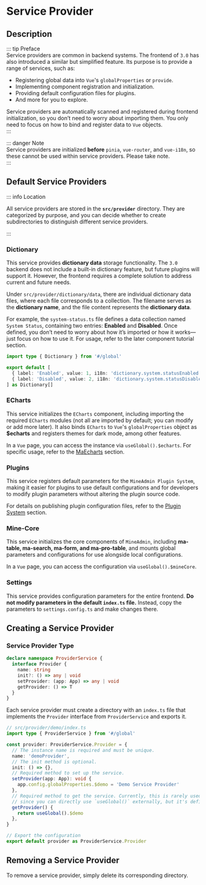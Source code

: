 # Service Provider  

## Description  

::: tip Preface  
Service providers are common in backend systems. The frontend of `3.0` has also introduced a similar but simplified feature. Its purpose is to provide a range of services, such as:  
- Registering global data into `Vue`'s `globalProperties` or `provide`.  
- Implementing component registration and initialization.  
- Providing default configuration files for plugins.  
- And more for you to explore.  

Service providers are automatically scanned and registered during frontend initialization, so you don’t need to worry about importing them. You only need to focus on how to bind and register data to `Vue` objects.  
:::  

::: danger Note  
Service providers are initialized **before** `pinia`, `vue-router`, and `vue-i18n`, so these cannot be used within service providers. Please take note.  
:::  

## Default Service Providers  

::: info Location  

All service providers are stored in the **`src/provider`** directory. They are categorized by purpose, and you can decide whether to create subdirectories to distinguish different service providers.  

:::  

### Dictionary  
This service provides **dictionary data** storage functionality. The `3.0` backend does not include a built-in dictionary feature, but future plugins will support it. However, the frontend requires a complete solution to address current and future needs.  

Under `src/provider/dictionary/data`, there are individual dictionary data files, where each file corresponds to a collection. The filename serves as the **dictionary name**, and the file content represents the **dictionary data**.  

For example, the `system-status.ts` file defines a data collection named `System Status`, containing two entries: **Enabled** and **Disabled**. Once defined, you don’t need to worry about how it’s imported or how it works—just focus on how to use it. For usage, refer to the later component tutorial section.  

```ts  
import type { Dictionary } from '#/global'  

export default [  
  { label: 'Enabled', value: 1, i18n: 'dictionary.system.statusEnabled', color: 'primary' },  
  { label: 'Disabled', value: 2, i18n: 'dictionary.system.statusDisabled', color: 'danger' },  
] as Dictionary[]  
```  

### ECharts  
This service initializes the `ECharts` component, including importing the required `ECharts` modules (not all are imported by default; you can modify or add more later). It also binds `ECharts` to `Vue`'s `globalProperties` object as **$echarts** and registers themes for dark mode, among other features.  

In a `Vue` page, you can access the instance via `useGlobal().$echarts`. For specific usage, refer to the [MaEcharts](/en/front/component/ma-echarts) section.  

### Plugins  
This service registers default parameters for the `MineAdmin Plugin System`, making it easier for plugins to use default configurations and for developers to modify plugin parameters without altering the plugin source code.  

For details on publishing plugin configuration files, refer to the [Plugin System](/en/front/high/plugins) section.  

### Mine-Core  
This service initializes the core components of `MineAdmin`, including **ma-table, ma-search, ma-form, and ma-pro-table**, and mounts global parameters and configurations for use alongside local configurations.  

In a `Vue` page, you can access the configuration via `useGlobal().$mineCore`.  

### Settings  
This service provides configuration parameters for the entire frontend. **Do not modify parameters in the default `index.ts` file.** Instead, copy the parameters to `settings.config.ts` and make changes there.  

## Creating a Service Provider  

### Service Provider Type  
```ts  
declare namespace ProviderService {  
  interface Provider {  
    name: string  
    init?: () => any | void  
    setProvider: (app: App) => any | void  
    getProvider: () => T  
  }  
}  
```  

Each service provider must create a directory with an `index.ts` file that implements the `Provider` interface from `ProviderService` and exports it.  

```ts  
// src/provider/demo/index.ts  
import type { ProviderService } from '#/global'  

const provider: ProviderService.Provider = {  
  // The instance name is required and must be unique.  
  name: 'demoProvider',  
  // The init method is optional.  
  init: () => {},  
  // Required method to set up the service.  
  setProvider(app: App): void {  
    app.config.globalProperties.$demo = 'Demo Service Provider'  
  },  
  // Required method to get the service. Currently, this is rarely used  
  // since you can directly use `useGlobal()` externally, but it's defined for standardization.  
  getProvider() {  
    return useGlobal().$demo  
  },  
}  

// Export the configuration  
export default provider as ProviderService.Provider  
```  

## Removing a Service Provider  

To remove a service provider, simply delete its corresponding directory.